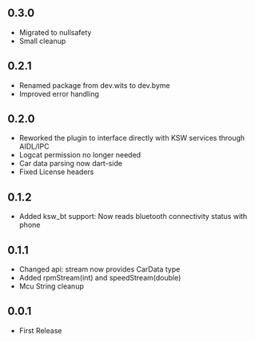 ## 0.3.0
- Migrated to nullsafety
- Small cleanup

## 0.2.1
- Renamed package from dev.wits to dev.byme  
- Improved error handling  

## 0.2.0
- Reworked the plugin to interface directly with KSW services through AIDL/IPC  
- Logcat permission no longer needed  
- Car data parsing now dart-side  
- Fixed License headers  

## 0.1.2
- Added ksw_bt support: Now reads bluetooth connectivity status with phone  

## 0.1.1
- Changed api: stream now provides CarData type  
- Added rpmStream(int) and speedStream(double)  
- Mcu String cleanup  

## 0.0.1
- First Release  
